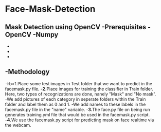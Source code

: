 # Face-Mask-Detection
Mask Detection using OpenCV
-<b>Prerequisites</b>
-OpenCV
-Numpy
-
-
-
-
-<b>Methodology</b>
-
->b>1.</b>Place some test images in Test folder that we want to predict in the facemask.py file.
-<b>2.</b>Place images for training the classifier in Train folder. Here, two types of recognizations are done, nanely "Mask" and "No mask".
-We add pictures of each category in seperate folders within the Train folder and label them as 0 and 1. 
-We add names to these labels in the facemask.py file in the "name" variable.
-<b>3.</b>The face.py file on being run generates training.yml file that would be used in the facemask.py script.
-<b>4.</b>We use the facemask.py script for predicting mask on face realtime via the webcam.

